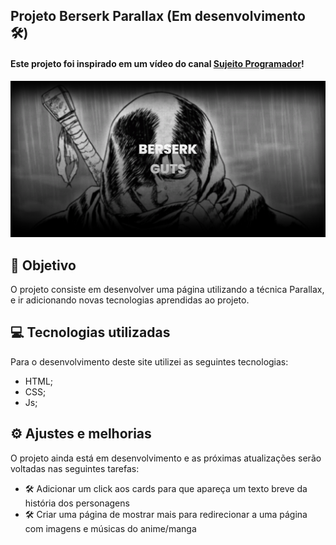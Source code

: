 ## Projeto Berserk Parallax (Em desenvolvimento 🛠️)

#### Este projeto foi inspirado em um vídeo do canal [Sujeito Programador](https://www.youtube.com/c/Sujeitoprogramador)!

![Resultado Atual do projeto](/img/berserk-print.png)

## 🎯 Objetivo

O projeto consiste em desenvolver uma página utilizando a técnica Parallax, e ir adicionando novas tecnologias aprendidas ao projeto.

## 💻 Tecnologias utilizadas

Para o desenvolvimento deste site utilizei as seguintes tecnologias:

- HTML;
- CSS;
- Js;

## ⚙️ Ajustes e melhorias

O projeto ainda está em desenvolvimento e as próximas atualizações serão voltadas nas seguintes tarefas:
- 🛠️ Adicionar um click aos cards para que apareça um texto breve da história dos personagens
- 🛠️ Criar uma página de mostrar mais para redirecionar a uma página com imagens e músicas do anime/manga

